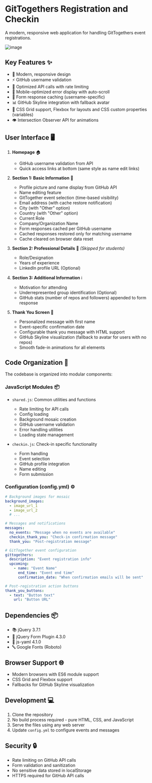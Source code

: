 # GitTogethers Registration and Checkin

A modern, responsive web application for handling GitTogethers event registrations.

![image](https://github.com/user-attachments/assets/33485341-5836-4e2c-8656-3c9381de8175)

## Key Features ✨
- 🎨 Modern, responsive design
- ⚡ GitHub username validation
- 🔄 Optimized API calls with rate limiting
- 📱 Mobile-optimized error display with auto-scroll
- 💾 Form response caching (username-specific)
- 📊 GitHub Skyline integration with fallback avatar
- 🌟 CSS Grid support, Flexbox for layouts and CSS custom properties (variables)
- 👁️ Intersection Observer API for animations

## User Interface 🖥️
1. **Homepage** 🏠
   - GitHub username validation from API
   - Quick access links at bottom (same style as name edit links)

2. **Section 1: Basic Information** 📝
   - Profile picture and name display from GitHub API
   - Name editing feature
   - GitTogether event selection (time-based visibility)
   - Email address (with cache restore notification)
   - City (with "Other" option)
   - Country (with "Other" option)
   - Current Role
   - Company/Organization Name
   - Form responses cached per GitHub username
   - Cached responses restored only for matching username
   - Cache cleared on browser data reset

3. **Section 2: Professional Details** 💼 _(Skipped for students)_
   - Role/Designation
   - Years of experience
   - LinkedIn profile URL (Optional)

4. **Section 3: Additional Information** ℹ️
   - Motivation for attending
   - Underrepresented group identification (Optional)
   - GitHub stats (number of repos and followers) appended to form response

5. **Thank You Screen** 🎉
   - Personalized message with first name
   - Event-specific confirmation date
   - Configurable thank you message with HTML support
   - GitHub Skyline visualization (fallback to avatar for users with no repos)
   - Smooth fade-in animations for all elements

## Code Organization 📁
The codebase is organized into modular components:

### JavaScript Modules 📦
- `shared.js`: Common utilities and functions
  - Rate limiting for API calls
  - Config loading
  - Background mosaic creation
  - GitHub username validation
  - Error handling utilities
  - Loading state management

- `checkin.js`: Check-in specific functionality
  - Form handling
  - Event selection
  - GitHub profile integration
  - Name editing
  - Form submission

### Configuration (config.yml) ⚙️
```yaml
# Background images for mosaic
background_images:
  - image_url_1
  - image_url_2
  # ...

# Messages and notifications
messages:
  no_events: "Message when no events are available"
  checkin_thank_you: "Check-in confirmation message"
  thank_you: "Post-registration message"

# GitTogether event configuration
gittogethers:
  description: "Event registration info"
  upcoming:
    - name: "Event Name"
      end_time: "Event end time"
      confirmation_date: "When confirmation emails will be sent"

# Post-registration action buttons
thank_you_buttons:
  - text: "Button text"
    url: "Button URL"
```

## Dependencies 📦
- 📚 jQuery 3.7.1
- 📝 jQuery Form Plugin 4.3.0
- 📄 js-yaml 4.1.0
- 🔤 Google Fonts (Roboto)

## Browser Support 🌐
- Modern browsers with ES6 module support
- CSS Grid and Flexbox support
- Fallbacks for GitHub Skyline visualization

## Development 💻
1. Clone the repository
2. No build process required - pure HTML, CSS, and JavaScript
3. Serve the files using any web server
4. Update `config.yml` to configure events and messages

## Security 🔒
- Rate limiting on GitHub API calls
- Form validation and sanitization
- No sensitive data stored in localStorage
- HTTPS required for GitHub API calls

